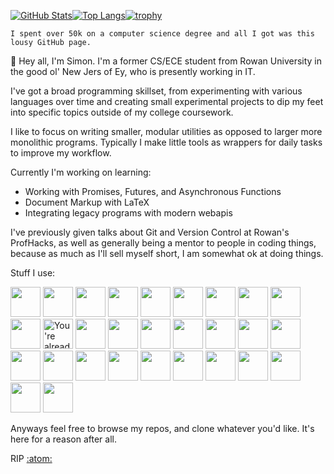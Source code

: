 [![GitHub Stats](https://github-readme-stats.vercel.app/api?username=sthurston99&bg_color=303446&text_color=c6d0f5&icon_color=ca9ee6&title_color=81c8be)](https://github.com/anuraghazra/github-readme-stats)[![Top Langs](https://github-readme-stats.vercel.app/api/top-langs/?username=sthurston99&layout=compact&bg_color=303446&text_color=c6d0f5&icon_color=ca9ee6&title_color=81c8be)](https://github.com/anuraghazra/github-readme-stats)[![trophy](https://github-profile-trophy.vercel.app/?username=sthurston99)](https://github.com/ryo-ma/github-profile-trophy)

`I spent over 50k on a computer science degree and all I got was this lousy GitHub page.`

👋 Hey all, I'm Simon. I'm a former CS/ECE student from Rowan University in the good ol' New Jers of Ey, who is presently working in IT.

I've got a broad programming skillset, from experimenting with various languages over time and creating small experimental projects to dip my feet into specific topics outside of my college coursework.

I like to focus on writing smaller, modular utilities as opposed to larger more monolithic programs. Typically I make little tools as wrappers for daily tasks to improve my workflow.

Currently I'm working on learning:
- Working with Promises, Futures, and Asynchronous Functions
- Document Markup with LaTeX
- Integrating legacy programs with modern webapis

I've previously given talks about Git and Version Control at Rowan's ProfHacks, as well as generally being a mentor to people in coding things, because as much as I'll sell myself short, I am somewhat ok at doing things.

Stuff I use:

<a href="https://archlinux.org/"><img height="48" width="48" src="https://cdn.simpleicons.org/archlinux" /></a> <a href="https://autohotkey.com"><img height="48" width="48" src="https://cdn.simpleicons.org/autohotkey" /></a> <a href="https://bitwarden.com"><img height="48" width="48" src="https://cdn.simpleicons.org/bitwarden" /></a> <a href="https://www.open-std.org/jtc1/sc22/wg14/"><img height="48" width="48" src="https://cdn.simpleicons.org/c" /></a> <a href="https://isocpp.org/"><img height="48" width="48" src="https://cdn.simpleicons.org/cplusplus" /></a> <a href="https://darkreader.org/"><img height="48" width="48" src="https://cdn.simpleicons.org/darkreader" /></a> <a href="https://duckduckgo.com/"><img height="48" width="48" src="https://cdn.simpleicons.org/duckduckgo" /></a> <a href="https://www.dndbeyond.com/attachments/39j2li89/SRD5.1-CCBY4.0_License_live%20links.pdf"><img height="48" width="48" src="https://cdn.simpleicons.org/dungeonsanddragons" /></a> <a href="https://www.mozilla.org/en-US/firefox/new/"><img height="48" width="48" src="https://cdn.simpleicons.org/firefoxbrowser" /></a> <a href="https://git-scm.com/"><img height="48" width="48" src="https://cdn.simpleicons.org/git" /></a> <a href="https://github.com/sthurston99"><img height="48" width="48" src="https://cdn.simpleicons.org/github" alt="You're already here, silly!" /></a> <a href="https://gnu.org/"><img height="48" width="48" src="https://cdn.simpleicons.org/gnu" /></a> <a href="https://gnu.org/software/bash/"><img height="48" width="48" src="https://cdn.simpleicons.org/gnubash" /></a> <a href="https://ieee.org/"><img height="48" width="48" src="https://cdn.simpleicons.org/ieee" /></a> <a href="https://latex-project.org"><img height="48" width="48" src="https://cdn.simpleicons.org/LaTeX" /></a> <a href="https://libreoffice.org/"><img height="48" width="48" src="https://cdn.simpleicons.org/libreoffice" /></a> <a href="https://notion.so/"><img height="48" width="48" src="https://cdn.simpleicons.org/notion" /></a> <a href="https://openwrt.org/"><img height="48" width="48" src="https://cdn.simpleicons.org/openwrt" /></a> <a href="https://aka.ms/pwsh"><img height="48" width="48" src="https://cdn.simpleicons.org/powershell" /></a> <a href="https://protonmail.com"><img height="48" width="48" src="https://cdn.simpleicons.org/protonmail" /></a> <a href="https://protonvpn.com/"><img height="48" width="48" src="https://cdn.simpleicons.org/protonvpn" /></a> <a href="https://python.org"><img height="48" width="48" src="https://cdn.simpleicons.org/python" /></a> <a href="https://raspberrypi.com"><img height="48" width="48" src="https://cdn.simpleicons.org/raspberrypi" /></a> <a href="https://rust-lang.org"><img height="48" width="48" src="https://cdn.simpleicons.org/rust" /></a> <a href="https://www.thinkwiki.org/wiki/Category:X60"><img height="48" width="48" src="https://cdn.simpleicons.org/thinkpad" /></a> <a href="https://github.com/gorhill/uBlock"><img height="48" width="48" src="https://cdn.simpleicons.org/ublockorigin" /></a> <a href="https://vim.org"><img height="48" width="48" src="https://cdn.simpleicons.org/vim" /></a> <a href="https://github.com/VSCodium/vscodium"><img height="48" width="48" src="https://cdn.simpleicons.org/vscodium" /></a> <a href="https://github.com/Microsoft/Terminal"><img height="48" width="48" src="https://cdn.simpleicons.org/windowsterminal" /></a>

Anyways feel free to browse my repos, and clone whatever you'd like. It's here for a reason after all.

RIP [:atom:](https://github.com/atom/atom)
